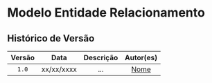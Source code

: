 # Modelo Entidade Relacionamento

## Histórico de Versão

| Versão |    Data    |                     Descrição                     |                                                                                                Autor(es)                                                                                                 |
| :----: | :--------: | :-----------------------------------------------: | :------------------------------------------------------------------------------------------------------------------------------------------------------------------------------------------------------: |
| `1.0`  | xx/xx/xxxx | ... | [Nome](https://github.com) |                                                |
